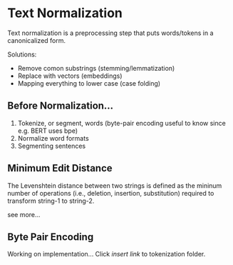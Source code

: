 # Text Normalization
Text normalization is a preprocessing step that puts words/tokens in a canonicalized form.

Solutions:
- Remove comon substrings (stemming/lemmatization)
- Replace with vectors (embeddings)
- Mapping everything to lower case (case folding)

## Before Normalization...
1. Tokenize, or segment, words (byte-pair encoding useful to know since e.g. BERT uses bpe)
2. Normalize word formats
3. Segmenting sentences

## Minimum Edit Distance
The Levenshtein distance between two strings is defined as the mininum number of operations (i.e., deletion, insertion, substitution) required to transform string-1 to string-2. 

see more...

## Byte Pair Encoding
Working on implementation... Click *insert link* to tokenization folder.
